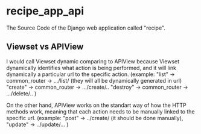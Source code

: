 # recipe_app_api
The Source Code of the Django web application called "recipe".


## Viewset vs APIView

I would call Viewset dynamic comparing to APIView because Viewset dynamically identifies what action is being performed, and it will link dynamically a particular url to the specific action. (example: "list" -> common_router -> .../list/  (they will all be dynamically generated in url)
                                                 "create" -> common_router -> .../create/..
                                                 "destroy" -> common_router -> .../delete/.. )
                                                 
On the other hand, APIView works on the standart way of how the HTTP methods work, meaning that each action needs to be manually linked to the specific url.  (example: "post" -> ../create/ (it should be done manually),
                "update" -> ../update/... )  
